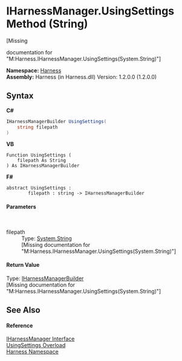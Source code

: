 # IHarnessManager.UsingSettings Method (String)
 

\[Missing <summary> documentation for "M:Harness.IHarnessManager.UsingSettings(System.String)"\]

**Namespace:**&nbsp;<a href="c306edfe-5c5e-b933-d794-fef44c8f4ffc">Harness</a><br />**Assembly:**&nbsp;Harness (in Harness.dll) Version: 1.2.0.0 (1.2.0.0)

## Syntax

**C#**<br />
``` C#
IHarnessManagerBuilder UsingSettings(
	string filepath
)
```

**VB**<br />
``` VB
Function UsingSettings ( 
	filepath As String
) As IHarnessManagerBuilder
```

**F#**<br />
``` F#
abstract UsingSettings : 
        filepath : string -> IHarnessManagerBuilder 

```


#### Parameters
&nbsp;<dl><dt>filepath</dt><dd>Type: <a href="http://msdn2.microsoft.com/en-us/library/s1wwdcbf" target="_blank">System.String</a><br />\[Missing <param name="filepath"/> documentation for "M:Harness.IHarnessManager.UsingSettings(System.String)"\]</dd></dl>

#### Return Value
Type: <a href="e69b32b0-f5a0-3f75-1d61-fd7a5c04c5a7">IHarnessManagerBuilder</a><br />\[Missing <returns> documentation for "M:Harness.IHarnessManager.UsingSettings(System.String)"\]

## See Also


#### Reference
<a href="65af0b62-aeb5-8b53-a24b-b47d882ed6de">IHarnessManager Interface</a><br /><a href="9ec70c87-e853-fe93-6358-c08ab88296a5">UsingSettings Overload</a><br /><a href="c306edfe-5c5e-b933-d794-fef44c8f4ffc">Harness Namespace</a><br />